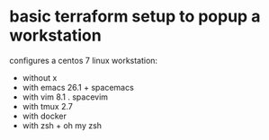 # basic terraform setup to popup a workstation

configures a centos 7 linux workstation:

- without x
- with emacs 26.1 + spacemacs
- with vim 8.1 . spacevim
- with tmux 2.7
- with docker
- with zsh + oh my zsh
